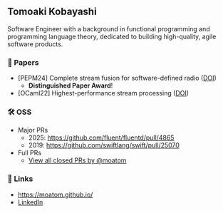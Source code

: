 ## Tomoaki Kobayashi

Software Engineer with a background in functional programming and programming language theory, dedicated to building high-quality, agile software products.

### 📄 Papers
- [PEPM24] Complete stream fusion for software-defined radio ([DOI](https://doi.org/10.1145/3635800.3636962))
  - **Distinguished Paper Award**!
- [OCaml22] Highest-performance stream processing ([DOI](https://doi.org/10.48550/arXiv.2211.13461))

### 🛠️ OSS

- Major PRs
  - 2025: https://github.com/fluent/fluentd/pull/4865
  - 2019: https://github.com/swiftlang/swift/pull/25070
- Full PRs
  - [View all closed PRs by @moatom](https://github.com/pulls?q=is%3Apr+author%3Amoatom+archived%3Afalse+is%3Aclosed)

### 🔗 Links
- <https://moatom.github.io/>
- [LinkedIn](https://www.linkedin.com/in/友明-小林-5362b8202)

<!--
<div align="center">
  
  [![Top Langs](https://github-readme-stats.vercel.app/api/top-langs/?username=moatom&layout=compact)](https://github.com/anuraghazra/github-readme-stats)

  [![Top Langs](https://github-readme-stats.vercel.app/api/top-langs/?username=moatom&layout=donut-vertical)](https://github.com/anuraghazra/github-readme-stats)

</div>
-->

<!--
**moatom/moatom** is a ✨ _special_ ✨ repository because its `README.md` (this file) appears on your GitHub profile.

Here are some ideas to get you started:

- 🔭 I’m currently working on ...
- 🌱 I’m currently learning ...
- 👯 I’m looking to collaborate on ...
- 🤔 I’m looking for help with ...
- 💬 Ask me about ...
- 📫 How to reach me: ...
- 😄 Pronouns: ...
- ⚡ Fun fact: ...
-->
